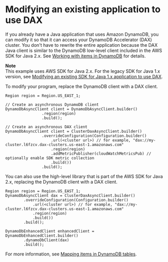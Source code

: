 # Modifying an existing application to use DAX<a name="DAX.client.modify-your-app"></a>

If you already have a Java application that uses Amazon DynamoDB, you can modify it so that it can access your DynamoDB Accelerator \(DAX\) cluster\. You don't have to rewrite the entire application because the DAX Java client is similar to the DynamoDB low\-level client included in the AWS SDK for Java 2\.x\. See [Working with items in DynamoDB](https://docs.aws.amazon.com/sdk-for-java/latest/developer-guide/examples-dynamodb-items.html) for details\.

**Note**  
This example uses AWS SDK for Java 2\.x\. For the legacy SDK for Java 1\.x version, see [Modifying an existing SDK for Java 1\.x application to use DAX](DAX.client.modify-your-app.java-sdk-v1.md)\.

To modify your program, replace the DynamoDB client with a DAX client\.

```
Region region = Region.US_EAST_1;

// Create an asynchronous DynamoDB client
DynamoDbAsyncClient client = DynamoDbAsyncClient.builder()
                .region(region)
                .build();

// Create an asynchronous DAX client
DynamoDbAsyncClient client = ClusterDaxAsyncClient.builder()
                .overrideConfiguration(Configuration.builder()
                    .url(<cluster url>) // for example, "dax://my-cluster.l6fzcv.dax-clusters.us-east-1.amazonaws.com"
                    .region(region)
                    .addMetricPublisher(cloudWatchMetricsPub) // optionally enable SDK metric collection
                    .build())
                .build();
```

You can also use the high\-level library that is part of the AWS SDK for Java 2\.x, replacing the DynamoDB client with a DAX client\.

```
Region region = Region.US_EAST_1;
DynamoDbAsyncClient dax = ClusterDaxAsyncClient.builder()
        .overrideConfiguration(Configuration.builder()
            .url(<cluster url>) // for example, "dax://my-cluster.l6fzcv.dax-clusters.us-east-1.amazonaws.com"
            .region(region)
            .build())
        .build();

DynamoDbEnhancedClient enhancedClient = DynamoDbEnhancedClient.builder()
        .dynamoDbClient(dax)
        .build();
```

For more information, see [Mapping items in DynamoDB tables](https://docs.aws.amazon.com/sdk-for-java/latest/developer-guide/examples-dynamodb-enhanced.html)\.